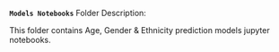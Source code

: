 **`Models Notebooks`** Folder Description:

This folder contains Age, Gender & Ethnicity prediction models jupyter notebooks.
